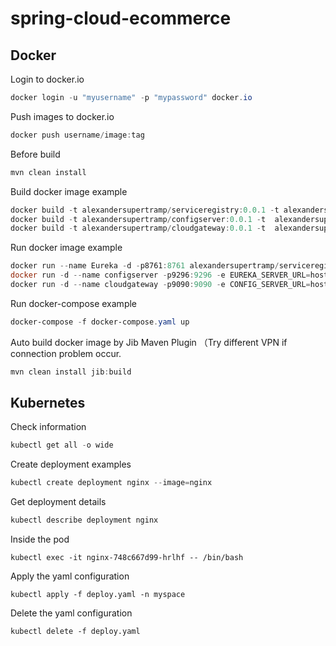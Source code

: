 # spring-cloud-ecommerce

## Docker

Login to docker.io

````powershell
docker login -u "myusername" -p "mypassword" docker.io
````

Push images to docker.io

````powershell
docker push username/image:tag
````

Before build

````powershell
mvn clean install
````

Build docker image example

````powershell
docker build -t alexandersupertramp/serviceregistry:0.0.1 -t alexandersupertramp/serviceregistry:latest .
docker build -t alexandersupertramp/configserver:0.0.1 -t  alexandersupertramp/configserver:latest .
docker build -t alexandersupertramp/cloudgateway:0.0.1 -t  alexandersupertramp/cloudgateway:latest .
````
Run docker image example

````powershell
docker run --name Eureka -d -p8761:8761 alexandersupertramp/serviceregistry:0.0.1
docker run -d --name configserver -p9296:9296 -e EUREKA_SERVER_URL=host.docker.internal alexandersupertramp/configserver:latest
docker run -d --name cloudgateway -p9090:9090 -e CONFIG_SERVER_URL=host.docker.internal -e EUREKA_SERVER_URL=host.docker.internal alexandersupertramp/cloudgateway:latest
````

Run docker-compose example

````powershell
docker-compose -f docker-compose.yaml up 
````

Auto build docker image by Jib Maven Plugin （Try different VPN if connection problem occur.

````powershell
mvn clean install jib:build
````

## Kubernetes

Check information

```powershell
kubectl get all -o wide
```

Create deployment examples

```powershell
kubectl create deployment nginx --image=nginx
```
Get deployment details

```powershell
kubectl describe deployment nginx
```

Inside the pod

```
kubectl exec -it nginx-748c667d99-hrlhf -- /bin/bash
```
Apply the yaml configuration
```
kubectl apply -f deploy.yaml -n myspace
```

Delete the yaml configuration
```
kubectl delete -f deploy.yaml
```
